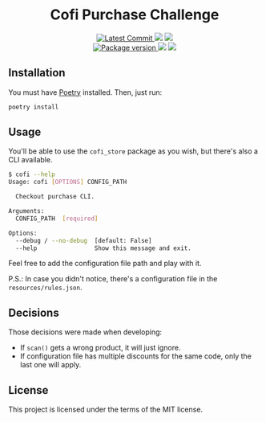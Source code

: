 <h1 align="center">
    <strong>Cofi Purchase Challenge</strong>
</h1>
<p align="center">
    <a href="https://github.com/Kludex/cofi-challenge" target="_blank">
        <img src="https://img.shields.io/github/last-commit/Kludex/cofi-challenge" alt="Latest Commit">
    </a>
        <img src="https://img.shields.io/github/workflow/status/Kludex/cofi-challenge/Test">
        <img src="https://img.shields.io/codecov/c/github/Kludex/cofi-challenge">
    <br />
    <a href="https://pypi.org/project/cofi-challenge" target="_blank">
        <img src="https://img.shields.io/pypi/v/cofi-challenge" alt="Package version">
    </a>
    <img src="https://img.shields.io/pypi/pyversions/cofi-challenge">
    <img src="https://img.shields.io/github/license/Kludex/cofi-challenge">
</p>


## Installation

You must have [Poetry](https://python-poetry.org/) installed. Then, just run:

``` bash
poetry install
```

## Usage

You'll be able to use the `cofi_store` package as you wish, but there's also a CLI available.

``` bash
$ cofi --help
Usage: cofi [OPTIONS] CONFIG_PATH

  Checkout purchase CLI.

Arguments:
  CONFIG_PATH  [required]

Options:
  --debug / --no-debug  [default: False]
  --help                Show this message and exit.
```

Feel free to add the configuration file path and play with it.

P.S.: In case you didn't notice, there's a configuration file in the `resources/rules.json`.

## Decisions

Those decisions were made when developing:

* If `scan()` gets a wrong product, it will just ignore.
* If configuration file has multiple discounts for the same code, only the last one will apply.

## License

This project is licensed under the terms of the MIT license.

